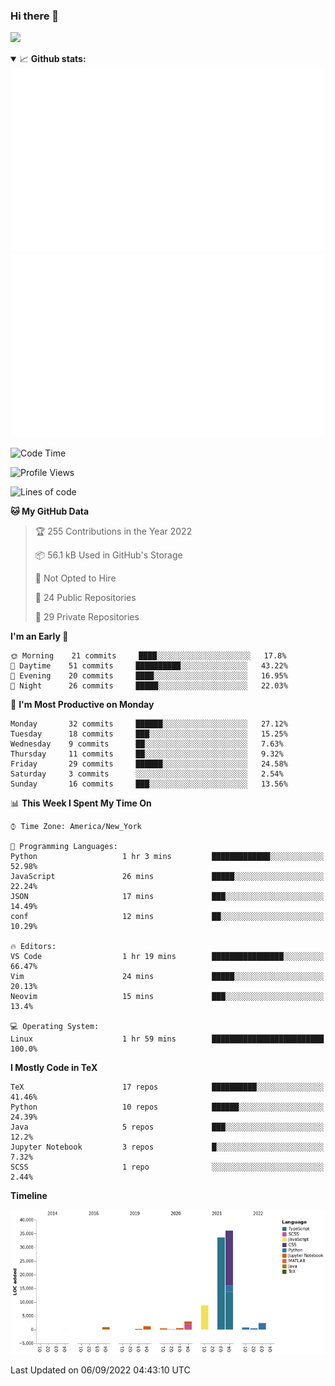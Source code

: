 ### Hi there 👋
 <!--<a href=""><img src="https://img.shields.io/badge/gmail-%23D14836.svg?&style=for-the-badge&logo=gmail&logoColor=white"/></a>-->
 <a href="https://twitter.com/shahanM"><img src="https://img.shields.io/badge/twitter-%231DA1F2.svg?&style=for-the-badge&logo=twitter&logoColor=white"/></a>
 <!--<a href=""><img src="https://img.shields.io/badge/linkedin-%230077B5.svg?&style=for-the-badge&logo=linkedin&logoColor=white"/></a>-->
<details open>
  <summary>📈 <b>Github stats:</b></summary>
  <img src="https://raw.githubusercontent.com/ShahanM/stats-github/master/generated/overview.svg#gh-dark-mode-only" />
  <!--![](https://raw.githubusercontent.com/username/github-stats/master/generated/overview.svg#gh-light-mode-only)-->
  <img src="https://raw.githubusercontent.com/ShahanM/stats-github/master/generated/languages.svg#gh-dark-mode-only" />
  <!--![](https://raw.githubusercontent.com/username/github-stats/master/generated/languages.svg#gh-light-mode-only)-->
  <!--<img src="https://raw.githubusercontent.com/ShahanM/github-stats/master/generated/overview.svg"/>-->
  <!--<img src="https://raw.githubusercontent.com/ShahanM/github-stats/master/generated/languages.svg"/>-->
</details>


<!--
**ShahanM/ShahanM** is a ✨ _special_ ✨ repository because its `README.md` (this file) appears on your GitHub profile.

Here are some ideas to get you started:

- 🔭 I’m currently working on ...
- 🌱 I’m currently learning ...
- 👯 I’m looking to collaborate on ...
- 🤔 I’m looking for help with ...
- 💬 Ask me about ...
- 📫 How to reach me: ...
- 😄 Pronouns: ...
- ⚡ Fun fact: ...
-->

<!--START_SECTION:waka-->
![Code Time](http://img.shields.io/badge/Code%20Time-530%20hrs-blue)

![Profile Views](http://img.shields.io/badge/Profile%20Views-0-blue)

![Lines of code](https://img.shields.io/badge/From%20Hello%20World%20I%27ve%20Written-88%20Thousand%20lines%20of%20code-blue)

**🐱 My GitHub Data** 

> 🏆 255 Contributions in the Year 2022
 > 
> 📦 56.1 kB Used in GitHub's Storage 
 > 
> 🚫 Not Opted to Hire
 > 
> 📜 24 Public Repositories 
 > 
> 🔑 29 Private Repositories  
 > 
**I'm an Early 🐤** 

```text
🌞 Morning    21 commits     ████░░░░░░░░░░░░░░░░░░░░░   17.8% 
🌆 Daytime    51 commits     ██████████░░░░░░░░░░░░░░░   43.22% 
🌃 Evening    20 commits     ████░░░░░░░░░░░░░░░░░░░░░   16.95% 
🌙 Night      26 commits     █████░░░░░░░░░░░░░░░░░░░░   22.03%

```
📅 **I'm Most Productive on Monday** 

```text
Monday       32 commits     ██████░░░░░░░░░░░░░░░░░░░   27.12% 
Tuesday      18 commits     ███░░░░░░░░░░░░░░░░░░░░░░   15.25% 
Wednesday    9 commits      ██░░░░░░░░░░░░░░░░░░░░░░░   7.63% 
Thursday     11 commits     ██░░░░░░░░░░░░░░░░░░░░░░░   9.32% 
Friday       29 commits     ██████░░░░░░░░░░░░░░░░░░░   24.58% 
Saturday     3 commits      ░░░░░░░░░░░░░░░░░░░░░░░░░   2.54% 
Sunday       16 commits     ███░░░░░░░░░░░░░░░░░░░░░░   13.56%

```


📊 **This Week I Spent My Time On** 

```text
⌚︎ Time Zone: America/New_York

💬 Programming Languages: 
Python                   1 hr 3 mins         █████████████░░░░░░░░░░░░   52.98% 
JavaScript               26 mins             █████░░░░░░░░░░░░░░░░░░░░   22.24% 
JSON                     17 mins             ███░░░░░░░░░░░░░░░░░░░░░░   14.49% 
conf                     12 mins             ██░░░░░░░░░░░░░░░░░░░░░░░   10.29%

🔥 Editors: 
VS Code                  1 hr 19 mins        ████████████████░░░░░░░░░   66.47% 
Vim                      24 mins             █████░░░░░░░░░░░░░░░░░░░░   20.13% 
Neovim                   15 mins             ███░░░░░░░░░░░░░░░░░░░░░░   13.4%

💻 Operating System: 
Linux                    1 hr 59 mins        █████████████████████████   100.0%

```

**I Mostly Code in TeX** 

```text
TeX                      17 repos            ██████████░░░░░░░░░░░░░░░   41.46% 
Python                   10 repos            ██████░░░░░░░░░░░░░░░░░░░   24.39% 
Java                     5 repos             ███░░░░░░░░░░░░░░░░░░░░░░   12.2% 
Jupyter Notebook         3 repos             █░░░░░░░░░░░░░░░░░░░░░░░░   7.32% 
SCSS                     1 repo              ░░░░░░░░░░░░░░░░░░░░░░░░░   2.44%

```


**Timeline**

![Chart not found](https://raw.githubusercontent.com/ShahanM/ShahanM/main/charts/bar_graph.png) 


 Last Updated on 06/09/2022 04:43:10 UTC
<!--END_SECTION:waka-->
